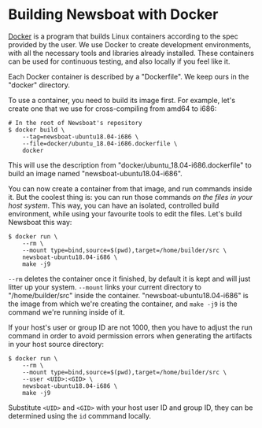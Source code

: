 Building Newsboat with Docker
=============================

[Docker](https://www.docker.com/) is a program that builds Linux containers
according to the spec provided by the user. We use Docker to create development
environments, with all the necessary tools and libraries already installed.
These containers can be used for continuous testing, and also locally if you
feel like it.

Each Docker container is described by a "Dockerfile". We keep ours in the
"docker" directory.

To use a container, you need to build its image first. For example, let's create
one that we use for cross-compiling from amd64 to i686:

    # In the root of Newsboat's repository
    $ docker build \
        --tag=newsboat-ubuntu18.04-i686 \
        --file=docker/ubuntu_18.04-i686.dockerfile \
        docker

This will use the description from "docker/ubuntu_18.04-i686.dockerfile" to
build an image named "newsboat-ubuntu18.04-i686".

You can now create a container from that image, and run commands inside it. But
the coolest thing is: you can run those commands *on the files in your host
system*. This way, you can have an isolated, controlled build environment, while
using your favourite tools to edit the files. Let's build Newsboat this way:

    $ docker run \
        --rm \
        --mount type=bind,source=$(pwd),target=/home/builder/src \
        newsboat-ubuntu18.04-i686 \
        make -j9

`--rm` deletes the container once it finished, by default it is kept and will
just litter up your system.
`--mount` links your current directory to "/home/builder/src" inside the container.
"newsboat-ubuntu18.04-i686" is the image from which we're creating the
container, and `make -j9` is the command we're running inside of it.

If your host's user or group ID are not 1000, then you have to adjust the run
command in order to avoid permission errors when generating the artifacts in
your host source directory:

    $ docker run \
        --rm \
        --mount type=bind,source=$(pwd),target=/home/builder/src \
        --user <UID>:<GID> \
        newsboat-ubuntu18.04-i686 \
        make -j9

Substitute `<UID>` and `<GID>` with your host user ID and group ID, they can
be determined using the `id` commmand locally.
